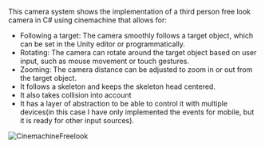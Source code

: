 This camera system shows the implementation of a third person free look camera in C# using cinemachine that allows for:
- Following a target: The camera smoothly follows a target object, which can be set in the Unity editor or programmatically.
- Rotating: The camera can rotate around the target object based on user input, such as mouse movement or touch gestures.
- Zooming: The camera distance can be adjusted to zoom in or out from the target object.
- It follows a skeleton and keeps the skeleton head centered.
- It also takes collision into account
- It has a layer of abstraction to be able to control it with multiple devices(in this case I have only implemented the events for mobile, but it is ready for other input sources).

![CinemachineFreelook](https://user-images.githubusercontent.com/127549378/224436645-2152cbb3-368c-46f1-b370-4219724fcd5d.png)
